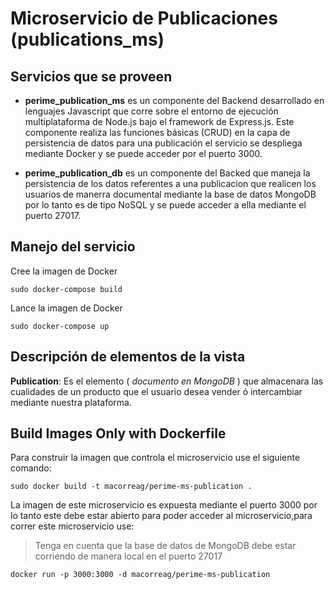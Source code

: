 # Microservicio de Publicaciones (publications_ms)

## Servicios que se proveen

- **perime_publication_ms** es un componente del Backend desarrollado en lenguajes Javascript que corre sobre el entorno de ejecución multiplataforma de Node.js bajo el framework de Express.js.
Este componente realiza las funciones básicas (CRUD) en la capa de persistencia de datos para una publicación el servicio se despliega mediante Docker y se puede acceder por el puerto 3000.

- **perime_publication_db** es un componente del Backed que maneja la persistencia de los datos referentes a una publicacion que realicen los usuarios de manerra documental mediante la base de datos MongoDB por lo tanto es de tipo NoSQL y se puede acceder a ella mediante el puerto 27017.


## Manejo del servicio

Cree la imagen de Docker
```
sudo docker-compose build
```

Lance la imagen de Docker
```
sudo docker-compose up
```



## Descripción de elementos de la vista

**Publication**: Es el elemento ( _documento en MongoDB_ ) que almacenara las cualidades de un producto  que el usuario desea vender ó intercambiar mediante nuestra plataforma.


## Build Images Only with Dockerfile

Para construir la imagen que controla el microservicio use el siguiente comando:

```
sudo docker build -t macorreag/perime-ms-publication .
```

La imagen de este microservicio es expuesta mediante el puerto 3000 por lo tanto este debe estar abierto para poder acceder al microservicio,para correr este microservicio use:

> Tenga en cuenta que la base de datos de MongoDB debe estar corriendo de manera local en el puerto 27017

```
docker run -p 3000:3000 -d macorreag/perime-ms-publication
```


